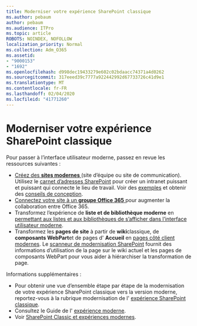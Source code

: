 ```yaml
---
title: Moderniser votre expérience SharePoint classique
ms.author: pebaum
author: pebaum
ms.audience: ITPro
ms.topic: article
ROBOTS: NOINDEX, NOFOLLOW
localization_priority: Normal
ms.collection: Adm_O365
ms.assetid:
- "9000153"
- "1692"
ms.openlocfilehash: d998dec19433279e602c02bdaacc74371a4d0262
ms.sourcegitcommit: 317eeed39c7777a922442992d67733726c41d9e1
ms.translationtype: MT
ms.contentlocale: fr-FR
ms.lasthandoff: 02/04/2020
ms.locfileid: "41771260"
---
```

# <a name="modernize-your-classic-sharepoint-experience"></a>Moderniser votre expérience SharePoint classique

Pour passer à l’interface utilisateur moderne, passez en revue les ressources suivantes :

- [Créez des **sites modernes** ](https://support.office.com/article/create-a-team-site-in-sharepoint-ef10c1e7-15f3-42a3-98aa-b5972711777d) (site d’équipe ou site de communication). Utilisez le [carnet d’adresses SharePoint](https://lookbook.microsoft.com/assets/SharePoint_lookbook_2019.pdf) pour créer un intranet puissant et puissant qui connecte le lieu de travail. Voir des [exemples](https://lookbook.microsoft.com/) et obtenir des [conseils de conception](https://spdesign.azurewebsites.net/).
- [Connectez votre site à un **groupe Office 365** ](https://docs.microsoft.com/sharepoint/dev/transform/modernize-connect-to-office365-group) pour augmenter la collaboration entre Office 365.
- Transformez l’expérience de **liste et de bibliothèque moderne** en [permettant aux listes et aux bibliothèques de s’afficher dans l’interface utilisateur moderne](https://docs.microsoft.com/sharepoint/dev/transform/modernize-userinterface-lists-and-libraries).
- Transformez les **pages de site** à partir de **wiki**classique, de **composants WebPart**et de pages d' **Accueil** en [pages côté client modernes](https://docs.microsoft.com/sharepoint/dev/transform/modernize-userinterface-site-pages). Le [scanneur de modernisation SharePoint](https://docs.microsoft.com/sharepoint/dev/transform/modernize-scanner) fournit des informations d’utilisation de la page sur le wiki actuel et les pages de composants WebPart pour vous aider à hiérarchiser la transformation de page.

Informations supplémentaires :

- Pour obtenir une vue d’ensemble étape par étape de la modernisation de votre expérience SharePoint classique vers la version moderne, reportez-vous à la rubrique modernisation de l' [expérience SharePoint classique](https://docs.microsoft.com/sharepoint/dev/transform/modernize-classic-sites).
- Consultez le Guide de l' [expérience moderne](https://docs.microsoft.com/sharepoint/guide-to-sharepoint-modern-experience).
- Voir [SharePoint Classic et expériences modernes](https://support.office.com/article/sharepoint-classic-and-modern-experiences-5725c103-505d-4a6e-9350-300d3ec7d73f).
